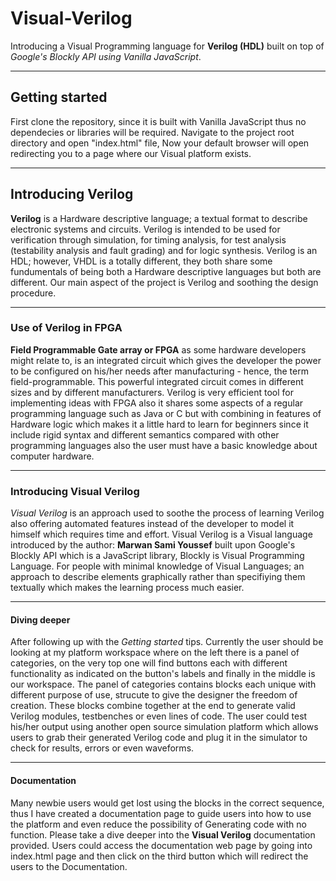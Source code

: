 # Visual-Verilog

Introducing a Visual Programming language for **Verilog (HDL)** built on top of *Google's Blockly API using Vanilla JavaScript*.

----------------------------------------------------------------------------------------------------------


## Getting started

First clone the repository, since it is built with Vanilla JavaScript thus no dependecies or libraries
will be required. Navigate to the project root directory and open "index.html" file, Now your default
browser will open redirecting you to a page where our Visual platform exists.


----------------------------------------------------------------------------------------------------------


## Introducing Verilog

**Verilog** is a Hardware descriptive language; a textual format to describe electronic systems and circuits.
Verilog is intended to be used for verification through simulation, for timing analysis, for test analysis (testability analysis and fault grading) and for logic synthesis. Verilog is an HDL; however, VHDL is a totally different, they both share some fundumentals of being both a Hardware descriptive languages but both are different. Our main aspect of the project is Verilog and soothing the design procedure.


----------------------------------------------------------------------------------------------------------


### Use of Verilog in FPGA

**Field Programmable Gate array or FPGA** as some hardware developers might relate to,  is an integrated circuit which gives the developer the power to be configured on his/her needs after manufacturing - hence, the term field-programmable. This powerful integrated circuit comes in different sizes and by different manufacturers. Verilog is very efficient tool for implementing ideas with FPGA also it shares some aspects of a regular programming language such as Java or C but with combining in features of Hardware logic which makes it a little hard to learn for beginners since it include rigid syntax and different semantics compared with other programming languages also the user must have a basic knowledge about computer hardware.


----------------------------------------------------------------------------------------------------------


### Introducing Visual Verilog

*Visual Verilog* is an approach used to soothe the process of learning Verilog also offering automated features instead of the developer to model it himself which requires time and effort. Visual Verilog is a Visual language introduced by the author: **Marwan Sami Youssef** built upon Google's Blockly API which is a JavaScript library, Blockly is Visual Programming Language. For people with minimal knowledge of Visual Languages; an approach to describe elements graphically rather than specifiying them textually which makes the learning process much easier.


----------------------------------------------------------------------------------------------------------


#### Diving deeper

After following up with the *Getting started* tips. Currently the user should be looking at my platform workspace where on the left there is a panel of categories, on the very top one will find buttons each with
different functionality as indicated on the button's labels and finally in the middle is our workspace.
The panel of categories contains blocks each unique with different purpose of use, strucute to give the designer the freedom of creation. These blocks combine together at the end to generate valid Verilog modules, testbenches or even lines of code. The user could test his/her output using another open source simulation platform which allows users to grab their generated Verilog code and plug it in the simulator to check for results, errors or even waveforms.


----------------------------------------------------------------------------------------------------------


#### Documentation

Many newbie users would get lost using the blocks in the correct sequence, thus I have created a documentation page to guide users into how to use the platform and even reduce the possibility of Generating code with no function. Please take a dive deeper into the **Visual Verilog** documentation provided. Users could access the documentation web page by going into index.html page and then click on the third button which will redirect the users to the Documentation.
